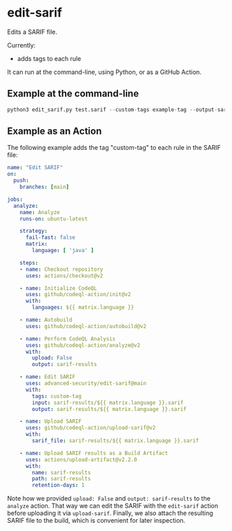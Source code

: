 # edit-sarif

Edits a SARIF file.

Currently:

* adds tags to each rule

It can run at the command-line, using Python, or as a GitHub Action.

## Example at the command-line

```python
python3 edit_sarif.py test.sarif --custom-tags example-tag --output-sarif test.sarif
```

## Example as an Action

The following example adds the tag "custom-tag" to each rule in the SARIF file:

```yaml
name: "Edit SARIF"
on:
  push:
    branches: [main]

jobs:
  analyze:
    name: Analyze
    runs-on: ubuntu-latest

    strategy:
      fail-fast: false
      matrix:
        language: [ 'java' ]

    steps:
    - name: Checkout repository
      uses: actions/checkout@v2

    - name: Initialize CodeQL
      uses: github/codeql-action/init@v2
      with:
        languages: ${{ matrix.language }}

    - name: Autobuild
      uses: github/codeql-action/autobuild@v2

    - name: Perform CodeQL Analysis
      uses: github/codeql-action/analyze@v2
      with:
        upload: False
        output: sarif-results

    - name: Edit SARIF
      uses: advanced-security/edit-sarif@main
      with:
        tags: custom-tag
        input: sarif-results/${{ matrix.language }}.sarif
        output: sarif-results/${{ matrix.language }}.sarif

    - name: Upload SARIF
      uses: github/codeql-action/upload-sarif@v2
      with:
        sarif_file: sarif-results/${{ matrix.language }}.sarif

    - name: Upload SARIF results as a Build Artifact
      uses: actions/upload-artifact@v2.2.0
      with:
        name: sarif-results
        path: sarif-results
        retention-days: 1
```

Note how we provided `upload: False` and `output: sarif-results` to the `analyze` action. That way we can edit the SARIF with the `edit-sarif` action before uploading it via `upload-sarif`. Finally, we also attach the resulting SARIF file to the build, which is convenient for later inspection.
